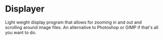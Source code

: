 # Displayer
Light weight display program that allows for zooming in and out and scrolling around image files.
An alternative to Photoshop or GIMP if that's all you want to do.

